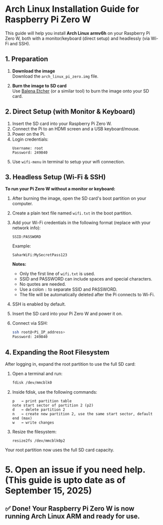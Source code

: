 # Arch Linux Installation Guide for Raspberry Pi Zero W

This guide will help you install **Arch Linux armv6h** on your Raspberry Pi Zero W, both with a monitor/keyboard (direct setup) and headlessly (via Wi-Fi and SSH).

## 1. Preparation

1. **Download the image**  
   Download the `arch_linux_pi_zero.img` file.

2. **Burn the image to SD card**  
   Use [Balena Etcher](https://www.balena.io/etcher/) (or a similar tool) to burn the image onto your SD card.

## 2. Direct Setup (with Monitor & Keyboard)
1. Insert the SD card into your Raspberry Pi Zero W.
2. Connect the Pi to an HDMI screen and a USB keyboard/mouse.
3. Power on the Pi.
4. Login credentials:
   ```
   Username: root
   Password: 249840
   ```
5. Use `wifi-menu` in terminal to setup your wifi connection.

## 3. Headless Setup (Wi-Fi & SSH)

**To run your Pi Zero W without a monitor or keyboard:**

1. After burning the image, open the SD card's boot partition on your computer.
2. Create a plain text file named `wifi.txt` in the boot partition.
3. Add your Wi-Fi credentials in the following format (replace with your network info):
   ```
   SSID:PASSWORD
   ```
   Example:
   ```
   SaharWiFi:MySecretPass123
   ```
   **Notes:**
   - Only the first line of `wifi.txt` is used.
   - SSID and PASSWORD can include spaces and special characters.
   - No quotes are needed.
   - Use a colon `:` to separate SSID and PASSWORD.
   - The file will be automatically deleted after the Pi connects to Wi-Fi.

4. SSH is enabled by default.
5. Insert the SD card into your Pi Zero W and power it on.
6. Connect via SSH:
   ```bash
   ssh root@<Pi_IP_address>
   Password: 249840
   ```
   
## 4. Expanding the Root Filesystem
After logging in, expand the root partition to use the full SD card:
1. Open a terminal and run:
   ```bash
   fdisk /dev/mmcblk0
   ```
2. Inside fdisk, use the following commands:
   ```
   p   → print partition table
   note start sector of partition 2 (p2)
   d   → delete partition 2
   n   → create new partition 2, use the same start sector, default end (max)
   w   → write changes
   ```
3. Resize the filesystem:
   ```
   resize2fs /dev/mmcblk0p2
   ```
Your root partition now uses the full SD card capacity.

# 5. Open an issue if you need help. (This guide is upto date as of September 15, 2025)

## ✅ Done! Your Raspberry Pi Zero W is now running Arch Linux ARM and ready for use.
